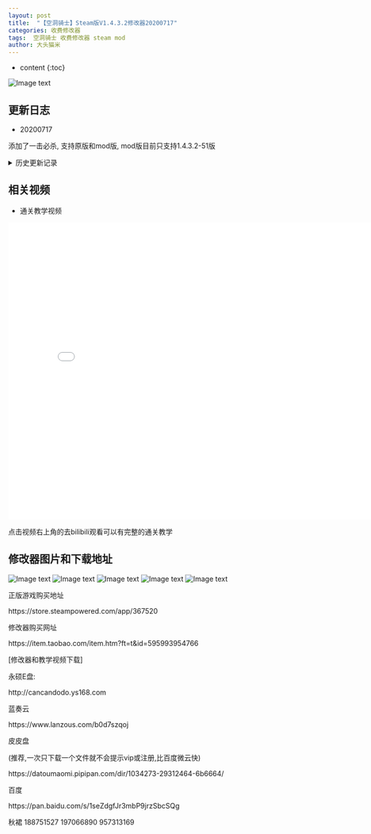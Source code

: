 ```yaml
---
layout: post
title:  "【空洞骑士】Steam版V1.4.3.2修改器20200717"
categories: 收费修改器
tags:  空洞骑士 收费修改器 steam mod  
author: 大头猫米
---
```


* content
{:toc}

![Image text](https://datoumaomi.github.io/pic/KKK/K-空洞骑士/logo.JPG)

##  更新日志

 - 20200717

添加了一击必杀,
支持原版和mod版,
mod版目前只支持1.4.3.2-51版






<details>
<summary>历史更新记录</summary>
<p></p>
* 暂无
<p></p>
</details>

## 相关视频
* 通关教学视频
<p></p>
<iframe src="//player.bilibili.com/player.html?aid=29199260&bvid=BV1as411T7tR&cid=50694458&page=1" width="800" height="600" scrolling="no" border="0" frameborder="no" framespacing="0" allowfullscreen="true"> </iframe>
<p></p>
点击视频右上角的去bilibili观看可以有完整的通关教学

## 修改器图片和下载地址

![Image text](https://datoumaomi.github.io/pic/KKK/K-空洞骑士/2020-07-19_092850.jpg)
![Image text](https://datoumaomi.github.io/pic/KKK/K-空洞骑士/2020-07-19_092856.jpg)
![Image text](https://datoumaomi.github.io/pic/KKK/K-空洞骑士/2020-07-19_092858.jpg)
![Image text](https://datoumaomi.github.io/pic/KKK/K-空洞骑士/2020-07-19_092901.jpg)
![Image text](https://datoumaomi.github.io/pic/KKK/K-空洞骑士/2020-07-19_092903.jpg)

<p>正版游戏购买地址</p>
<p>https://store.steampowered.com/app/367520</p>
<p></p>
<p>修改器购买网址</p>
<p>https://item.taobao.com/item.htm?ft=t&id=595993954766</p>
<p></p>
<p>[修改器和教学视频下载]</p>
<p>永硕E盘:</p>
<p>http://cancandodo.ys168.com</p>
<p></p>
<p>蓝奏云</p>
<p>https://www.lanzous.com/b0d7szqoj</p>
<p></p>
<p>皮皮盘</p>
<p>(推荐,一次只下载一个文件就不会提示vip或注册,比百度微云快)</p>
<p>https://datoumaomi.pipipan.com/dir/1034273-29312464-6b6664/</p>
<p></p>
<p>百度</p>
<p>https://pan.baidu.com/s/1seZdgfJr3mbP9jrzSbcSQg</p>
<p></p>
<p>秋裙 188751527 197066890 957313169</p>
